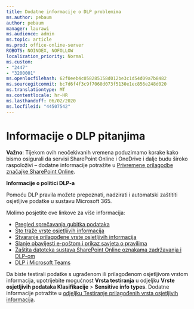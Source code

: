 ```yaml
---
title: Dodatne informacije o DLP problemima
ms.author: pebaum
author: pebaum
manager: laurawi
ms.audience: admin
ms.topic: article
ms.prod: office-online-server
ROBOTS: NOINDEX, NOFOLLOW
localization_priority: Normal
ms.custom:
- "2447"
- "3200001"
ms.openlocfilehash: 62f0eeb4c058285158d012be3c1d54d09a7b8482
ms.sourcegitcommit: bc7d6f4f3c9f7060d073f5130e1ec856e248d020
ms.translationtype: MT
ms.contentlocale: hr-HR
ms.lasthandoff: 06/02/2020
ms.locfileid: "44507542"
---
```

# <a name="information-about-dlp-issues"></a>Informacije o DLP pitanjima

**Važno**: Tijekom ovih neočekivanih vremena poduzimamo korake kako bismo osigurali da servisi SharePoint Online i OneDrive i dalje budu široko raspoloživi – dodatne informacije potražite u [Privremene prilagodbe značajke SharePoint Online](https://aka.ms/ODSPAdjustments).

**Informacije o politici DLP-a**

Pomoću DLP pravila možete prepoznati, nadzirati i automatski zaštititi osjetljive podatke u sustavu Microsoft 365.

Molimo posjetite ove linkove za više informacija:

- [Pregled sprečavanja gubitka podataka](https://docs.microsoft.com/microsoft-365/compliance/data-loss-prevention-policies)
- [Što traže vrste osjetljivih informacija](https://docs.microsoft.com/microsoft-365/compliance/sensitive-information-type-entity-definitions)
- [Stvaranje prilagođene vrste osjetljivih informacija](https://docs.microsoft.com/microsoft-365/compliance/create-a-custom-sensitive-information-type)
- [Slanje obavijesti e-poštom i prikaz savjeta o pravilima](https://docs.microsoft.com/microsoft-365/compliance/use-notifications-and-policy-tips)
- [Zaštita datoteka sustava SharePoint Online oznakama zadržavanja i DLP-om](https://docs.microsoft.com/microsoft-365/compliance/protect-sharepoint-online-files-with-office-365-labels-and-dlp)
- [DLP i Microsoft Teams](https://docs.microsoft.com/microsoft-365/compliance/dlp-microsoft-teams)

Da biste testirali podatke s ugrađenom ili prilagođenom osjetljivom vrstom informacija, upotrijebite mogućnost **Vrsta testiranja** u odjeljku **Vrste osjetljivih podataka Klasifikacije**  >  **Sensitive info types**. Dodatne informacije potražite u [odjeljku Testiranje prilagođenih vrsta osjetljivih informacija](https://docs.microsoft.com/microsoft-365/compliance/create-a-custom-sensitive-information-type#create-custom-sensitive-information-types-in-the-security--compliance-center).